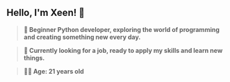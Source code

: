 ## Hello, I'm Xeen! 👋

> **🌱 Beginner Python developer, exploring the world of programming and creating something new every day.**

> **🔭 Currently looking for a job, ready to apply my skills and learn new things.**

> **👨‍💻 Age: 21 years old**
